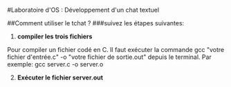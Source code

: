 #Laboratoire d'OS : Développement d'un chat textuel

##Comment utiliser le tchat ?
###suivez les étapes suivantes:
1. **compiler les trois fichiers**

 Pour compiler un fichier codé en C. Il faut exécuter la commande gcc "votre fichier d'entrée.c" -o "votre fichier de sortie.out" depuis le terminal. Par exemple:
     gcc server.c -o server.o
    
2. **Exécuter le fichier server.out**
